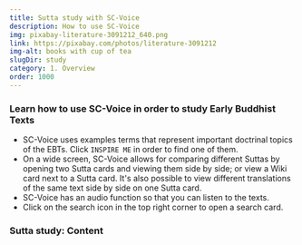 ```yaml
---
title: Sutta study with SC-Voice
description: How to use SC-Voice
img: pixabay-literature-3091212_640.png
link: https://pixabay.com/photos/literature-3091212
img-alt: books with cup of tea
slugDir: study
category: 1. Overview
order: 1000
---
```


### Learn how to use SC-Voice in order to study Early Buddhist Texts

- SC-Voice uses examples terms that represent important doctrinal topics of the EBTs. Click `INSPIRE ME` in order to find one of them.
- On a wide screen, SC-Voice allows for comparing different Suttas by opening two Sutta cards and viewing them side by side; or view a Wiki card next to a Sutta card. It's also possible to view different translations of the same text side by side on one Sutta card.
- SC-Voice has an audio function so that you can listen to the texts.
- Click on the search icon in the top right corner to open a search card.

### Sutta study: Content

